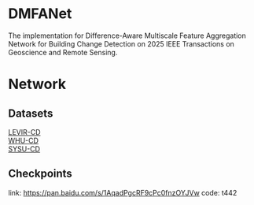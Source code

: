 # DMFANet
The implementation for
Difference-Aware Multiscale Feature Aggregation Network for Building Change Detection
on 2025 IEEE Transactions on Geoscience and Remote Sensing.

# Network


## Datasets
[LEVIR-CD](https://justchenhao.github.io/LEVIR/)  
[WHU-CD](https://github.com/AndreaCodegoni/Tiny_model_4_CD)  
[SYSU-CD](https://github.com/liumency/SYSU-CD) 

## Checkpoints
link: https://pan.baidu.com/s/1AqadPgcRF9cPc0fnzOYJVw code: t442 


